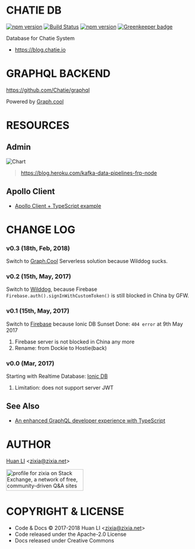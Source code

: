 # CHATIE DB

[![npm version](https://badge.fury.io/js/%40chatie%2Fdb.svg)](https://badge.fury.io/js/%40chatie%2Fdb)
[![Build Status](https://api.travis-ci.org/Chatie/db.svg?branch=master)](https://travis-ci.org/Chatie/db) [![npm version](https://badge.fury.io/js/%40chatie%2Fdb.svg)](https://www.npmjs.com/package/@chatie/db)
[![Greenkeeper badge](https://badges.greenkeeper.io/Chatie/db.svg)](https://greenkeeper.io/)

Database for Chatie System

* <https://blog.chatie.io>

# GRAPHQL BACKEND

https://github.com/Chatie/graphql

Powered by [Graph.cool](https://www.graph.cool/)

# RESOURCES

## Admin

![Chart](https://heroku-blog-files.s3.amazonaws.com/posts/1479328331-Kafka%20Twitter%20Dashboard.gif)
> https://blog.heroku.com/kafka-data-pipelines-frp-node


## Apollo Client

* [Apollo Client + TypeScript example](https://medium.com/@borekb/apollo-client-typescript-example-99febdaa18fa)

# CHANGE LOG

### v0.3 (18th, Feb, 2018)

Switch to [Graph.Cool](https://www.graph.cool) Serverless solution because Wilddog sucks.


### v0.2 (15th, May, 2017)

Switch to [Wilddog](https://www.wilddog.com/), because Firebase `Firebase.auth().signInWithCustomToken()` is still blocked in China by GFW.

### v0.1 (15th, May, 2017)

Switch to [Firebase](https://firebase.google.com/) because Ionic DB Sunset Done: `404 error` at 9th May 2017

1. Firebase server is not blocked in China any more
1. Rename: from Dockie to Hostie(back)

### v0.0 (Mar, 2017)

Starting with Realtime Database: [Ionic DB](https://forum.ionicframework.com/t/ionic-db-shutdown/84677)

1. Limitation: does not support server JWT

## See Also

* [An enhanced GraphQL developer experience with TypeScript](https://dev-blog.apollodata.com/graphql-dx-d35bcf51c943)

# AUTHOR

[Huan LI](http://linkedin.com/in/zixia) \<zixia@zixia.net\>

<a href="https://stackexchange.com/users/265499">
  <img src="https://stackexchange.com/users/flair/265499.png" width="208" height="58" alt="profile for zixia on Stack Exchange, a network of free, community-driven Q&amp;A sites" title="profile for zixia on Stack Exchange, a network of free, community-driven Q&amp;A sites">
</a>

# COPYRIGHT & LICENSE

* Code & Docs © 2017-2018 Huan LI \<zixia@zixia.net\>
* Code released under the Apache-2.0 License
* Docs released under Creative Commons
